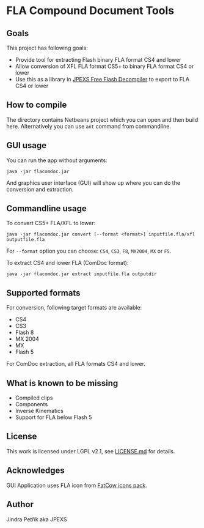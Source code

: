 # FLA Compound Document Tools

## Goals
This project has following goals:
 * Provide tool for extracting Flash binary FLA format CS4 and lower
 * Allow conversion of XFL FLA format CS5+ to binary FLA format CS4 or lower
 * Use this as a library in [JPEXS Free Flash Decompiler] to export to FLA CS4 or lower

## How to compile
The directory contains Netbeans project which you can open and then build here.
Alternatively you can use `ant` command from commandline.

## GUI usage

You can run the app without arguments:
```
java -jar flacomdoc.jar
```
And graphics user interface (GUI) will show up where you can do the conversion and extraction.

## Commandline usage

To convert CS5+ FLA/XFL to lower:
```
java -jar flacomdoc.jar convert [--format <format>] inputfile.fla/xfl outputfile.fla
```

For `--format` option you can choose: `CS4`, `CS3`, `F8`, `MX2004`, `MX` or `F5`.


To extract CS4 and lower FLA (ComDoc format):

```
java -jar flacomdoc.jar extract inputfile.fla outputdir
```

## Supported formats
For conversion, following target formats are available:
 * CS4
 * CS3
 * Flash 8
 * MX 2004
 * MX
 * Flash 5

For ComDoc extraction, all FLA formats CS4 and lower.


## What is known to be missing
 * Compiled clips
 * Components
 * Inverse Kinematics
 * Support for FLA below Flash 5

## License
This work is licensed under LGPL v2.1, see [LICENSE.md](LICENSE.md) for details.

## Acknowledges
GUI Application uses FLA icon from [FatCow icons pack].


## Author
Jindra Petřík aka JPEXS

[JPEXS Free Flash Decompiler]: https://github.com/jindrapetrik/jpexs-decompiler
[FatCow icons pack]: http://www.fatcow.com/free-icons